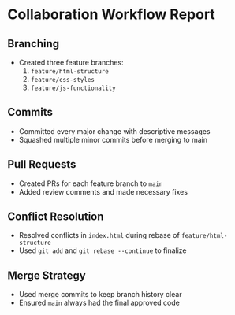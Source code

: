 # Collaboration Workflow Report

## Branching
- Created three feature branches:
  1. `feature/html-structure`
  2. `feature/css-styles`
  3. `feature/js-functionality`

## Commits
- Committed every major change with descriptive messages
- Squashed multiple minor commits before merging to main

## Pull Requests
- Created PRs for each feature branch to `main`
- Added review comments and made necessary fixes


## Conflict Resolution
- Resolved conflicts in `index.html` during rebase of `feature/html-structure`
- Used `git add` and `git rebase --continue` to finalize

## Merge Strategy
- Used merge commits to keep branch history clear
- Ensured `main` always had the final approved code

